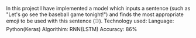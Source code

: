 In this project I have  implemented a model which inputs a sentence (such as "Let's go see the baseball game tonight!") 
and finds the most appropriate emoji to be used with this sentence (⚾️).
Technology used:
Language: Python(Keras)
Algorithim: RNN(LSTM)
Accuracy: 86%
